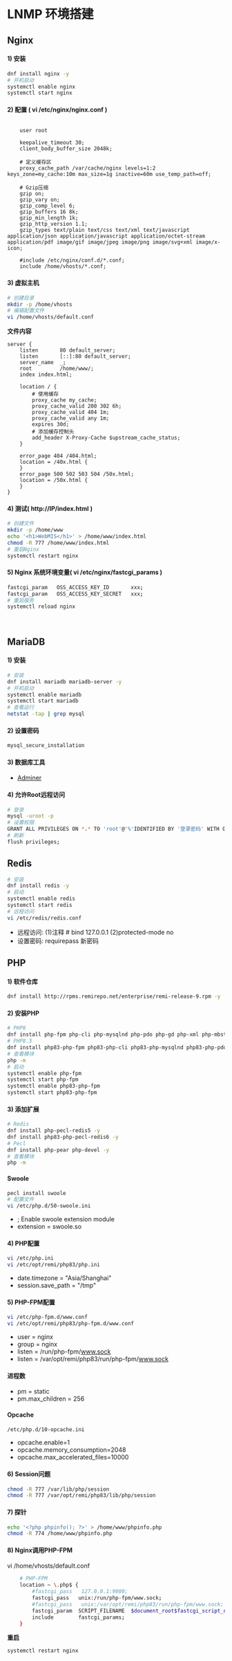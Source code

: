 # LNMP 环境搭建

## Nginx
#### 1) 安装
```bash
dnf install nginx -y
# 开机启动
systemctl enable nginx
systemctl start nginx
```
#### 2) 配置 ( vi /etc/nginx/nginx.conf )
```nginx

    user root

    keepalive_timeout 30;
    client_body_buffer_size 2048k;

    # 定义缓存区
    proxy_cache_path /var/cache/nginx levels=1:2 keys_zone=my_cache:10m max_size=1g inactive=60m use_temp_path=off;

    # Gzip压缩
    gzip on;
    gzip_vary on;
    gzip_comp_level 6;
    gzip_buffers 16 8k;
    gzip_min_length 1k;
    gzip_http_version 1.1;
    gzip_types text/plain text/css text/xml text/javascript application/json application/javascript application/octet-stream application/pdf image/gif image/jpeg image/png image/svg+xml image/x-icon;

    #include /etc/nginx/conf.d/*.conf;
    include /home/vhosts/*.conf;
```

#### 3) 虚拟主机
```bash
# 创建目录
mkdir -p /home/vhosts
# 编辑配置文件
vi /home/vhosts/default.conf
```
**文件内容**
```nginx
server {
    listen       80 default_server;
    listen       [::]:80 default_server;
    server_name  _;
    root         /home/www/;
    index index.html;

    location / {
        # 使用缓存
        proxy_cache my_cache;
        proxy_cache_valid 200 302 6h;
        proxy_cache_valid 404 1m;
        proxy_cache_valid any 1m;
        expires 30d;
        # 添加缓存控制头
        add_header X-Proxy-Cache $upstream_cache_status;
    }

    error_page 404 /404.html;
    location = /40x.html {
    }
    error_page 500 502 503 504 /50x.html;
    location = /50x.html {
    }
}
```

#### 4) 测试( http://IP/index.html )
```bash
# 创建文件
mkdir -p /home/www
echo '<h1>WebMIS</h1>' > /home/www/index.html
chmod -R 777 /home/www/index.html
# 重启Nginx
systemctl restart nginx
```

#### 5) Nginx 系统环境变量( vi /etc/nginx/fastcgi_params )
```bash
fastcgi_param   OSS_ACCESS_KEY_ID       xxx;
fastcgi_param   OSS_ACCESS_KEY_SECRET   xxx;
# 重启服务
systemctl reload nginx
```
<br/>

## MariaDB
#### 1) 安装
```bash
# 安装
dnf install mariadb mariadb-server -y
# 开机启动
systemctl enable mariadb
systemctl start mariadb
# 查看运行
netstat -tap | grep mysql
```
#### 2) 设置密码
```bash
mysql_secure_installation
```
#### 3) 数据库工具
- [Adminer](https://github.com/vrana/adminer/releases/)

#### 4) 允许Root远程访问
```bash
# 登录
mysql -uroot -p
# 设置权限
GRANT ALL PRIVILEGES ON *.* TO 'root'@'%'IDENTIFIED BY '登录密码' WITH GRANT OPTION;
# 刷新
flush privileges;
```

## Redis
```bash
# 安装
dnf install redis -y
# 启动
systemctl enable redis
systemctl start redis
# 远程访问
vi /etc/redis/redis.conf
```
- 远程访问: (1)注释 # bind 127.0.0.1  (2)protected-mode no
- 设置密码: requirepass 新密码


## PHP
#### 1) 软件仓库
```bash
dnf install http://rpms.remirepo.net/enterprise/remi-release-9.rpm -y
```

#### 2) 安装PHP
```bash
# PHP8
dnf install php-fpm php-cli php-mysqlnd php-pdo php-gd php-xml php-mbstring php-opcache -y
# PHP8.3
dnf install php83-php-fpm php83-php-cli php83-php-mysqlnd php83-php-pdo php83-php-gd php83-php-xml php83-php-mbstring -y
# 查看模块
php -m
# 启动
systemctl enable php-fpm
systemctl start php-fpm
systemctl enable php83-php-fpm
systemctl start php83-php-fpm
```

#### 3) 添加扩展
```bash
# Redis
dnf install php-pecl-redis5 -y
dnf install php83-php-pecl-redis6 -y
# Pecl
dnf install php-pear php-devel -y
# 查看模块
php -m
```
#### Swoole
```bash
pecl install swoole
# 配置文件
vi /etc/php.d/50-swoole.ini
```
- ; Enable swoole extension module
- extension = swoole.so


#### 4) PHP配置
```bash
vi /etc/php.ini
vi /etc/opt/remi/php83/php.ini

```
- date.timezone = "Asia/Shanghai"
- session.save_path = "/tmp"

#### 5) PHP-FPM配置
```bash
vi /etc/php-fpm.d/www.conf
vi /etc/opt/remi/php83/php-fpm.d/www.conf
```
- user = nginx
- group = nginx
- listen = /run/php-fpm/www.sock
- listen = /var/opt/remi/php83/run/php-fpm/www.sock
#### 进程数
- pm = static
- pm.max_children = 256
#### Opcache
```bash
/etc/php.d/10-opcache.ini
```
- opcache.enable=1
- opcache.memory_consumption=2048
- opcache.max_accelerated_files=10000

#### 6) Session问题
```bash
chmod -R 777 /var/lib/php/session
chmod -R 777 /var/opt/remi/php83/lib/php/session
```

#### 7) 探针
```bash
echo '<?php phpinfo(); ?>' > /home/www/phpinfo.php
chmod -R 774 /home/www/phpinfo.php
```

#### 8) Nginx调用PHP-FPM
vi /home/vhosts/default.conf
```bash
    # PHP-FPM
    location ~ \.php$ {
        #fastcgi_pass   127.0.0.1:9000;
        fastcgi_pass   unix:/run/php-fpm/www.sock;
        #fastcgi_pass   unix:/var/opt/remi/php83/run/php-fpm/www.sock;
        fastcgi_param  SCRIPT_FILENAME  $document_root$fastcgi_script_name;
        include        fastcgi_params;
    }
```
**重启**
```bash
systemctl restart nginx
```

<br/><br/>
